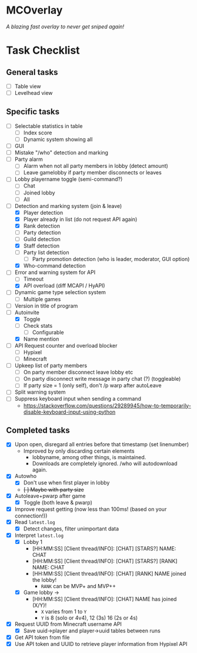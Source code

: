 # MCOverlay
*A blazing fast overlay to never get sniped again!*

# Task Checklist

## General tasks
- [ ] Table view
- [ ] Levelhead view

## Specific tasks
- [ ] Selectable statistics in table
	- [ ] Index score
	- [ ] Dynamic system showing all
- [ ] GUI
- [ ] Mistake "/who" detection and marking
- [ ] Party alarm
	- [ ] Alarm when not all party members in lobby (detect amount)
	- [ ] Leave gamelobby if party member disconnects or leaves
- [ ] Lobby playername toggle (semi-command?)
	- [ ] Chat
	- [ ] Joined lobby
	- [ ] All
- [ ] Detection and marking system (join & leave)
	- [X] Player detection
	- [X] Player already in list (do not request API again)
	- [X] Rank detection
	- [ ] Party detection
	- [ ] Guild detection
	- [X] Staff detection
	- [ ] Party list detection
		- [ ] Party promotion detection (who is leader, moderator, GUI option)
	- [X] Who-command detection
- [ ] Error and warning system for API
	- [ ] Timeout
	- [X] API overload (diff MCAPI / HyAPI)
- [ ] Dynamic game type selection system
	- [ ] Multiple games
- [ ] Version in title of program
- [ ] Autoinvite
	- [X] Toggle
	- [ ] Check stats
		- [ ] Configurable
	- [X] Name mention
- [ ] API Request counter and overload blocker
	- [ ] Hypixel
	- [ ] Minecraft
- [ ] Upkeep list of party members
	- [ ] On party member disconnect leave lobby etc
	- [ ] On party disconnect write message in party chat (?) (toggleable)
	- [ ] If party size = 1 (only self), don't /p warp after autoLeave
- [ ] Split warning system
- [ ] Suppress keyboard input when sending a command 
	- https://stackoverflow.com/questions/29289945/how-to-temporarily-disable-keyboard-input-using-python
## Completed tasks
- [X] Upon open, disregard all entries before that timestamp (set linenumber)
	- Improved by only discarding certain elements 
		- lobbyname, among other things, is maintained. 
		- Downloads are completely ignored. /who will autodownload again.
- [X] Autowho
	- [X] Don't use when first player in lobby
	- ~~[ ] Maybe with party size~~
- [X] Autoleave+pwarp after game
	- [X] Toggle (both leave & pwarp)
- [X] Improve request getting (now less than 100ms! (based on your connection!))
- [x] Read `latest.log`
	- [x] Detect changes, filter unimportant data
- [x] Interpret `latest.log`
	- [x] Lobby 1
		- [HH:MM:SS] [Client thread/INFO]: [CHAT] [STARS?] NAME: CHAT
		- [HH:MM:SS] [Client thread/INFO]: [CHAT] [STARS?] [RANK] NAME: CHAT
		- [HH:MM:SS] [Client thread/INFO]: [CHAT] [RANK] NAME joined the lobby!
			- `RANK` can be MVP+ and MVP++
	- [x] Game lobby ->
		- [HH:MM:SS] [Client thread/INFO]: [CHAT] NAME has joined (X/Y)!
			- `X` varies from 1 to `Y`
			- `Y` is 8 (solo or 4v4), 12 (3s) 16 (2s or 4s)
- [x] Request UUID from Minecraft username API
	- [x] Save uuid->player and player->uuid tables between runs
- [x] Get API token from file
- [x] Use API token and UUID to retrieve player information from Hypixel API